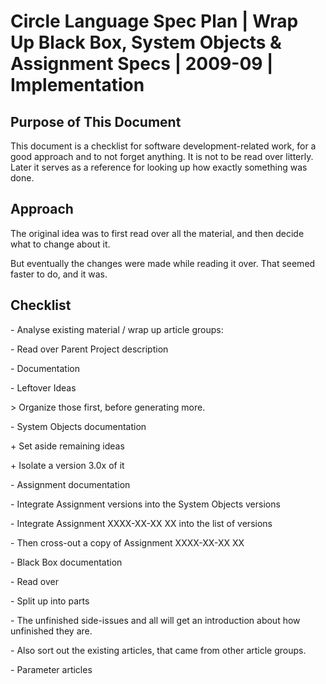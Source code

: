 ﻿Circle Language Spec Plan | Wrap Up Black Box, System Objects & Assignment Specs | 2009-09 | Implementation
===========================================================================================================


Purpose of This Document
------------------------

This document is a checklist for software development-related work, for a good approach and to not forget anything. It is not to be read over litterly. Later it serves as a reference for looking up how exactly something was done.


Approach
--------
The original idea was to first read over all the material, and then decide what to change about it.

But eventually the changes were made while reading it over. That seemed faster to do, and it was.


Checklist
---------

\- Analyse existing material / wrap up article groups:

\- Read over Parent Project description

\- Documentation

\- Leftover Ideas

\> Organize those first, before generating more.

\- System Objects documentation

\+ Set aside remaining ideas

\+ Isolate a version 3.0x of it

\- Assignment documentation

\- Integrate Assignment versions into the System Objects versions

\- Integrate Assignment XXXX-XX-XX XX into the list of versions

\- Then cross-out a copy of Assignment XXXX-XX-XX XX

\- Black Box documentation

\- Read over

\- Split up into parts

\- The unfinished side-issues and all will get an introduction about how unfinished they are.

\- Also sort out the existing articles, that came from other article groups.

\- Parameter articles
